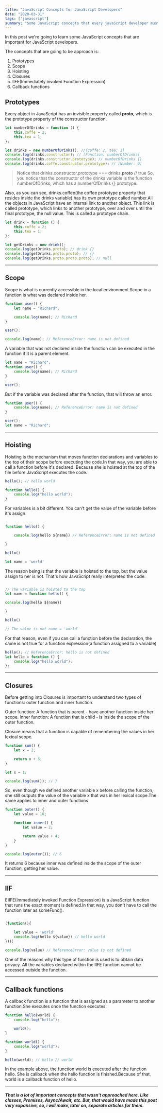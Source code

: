 ```yaml
---
title: "JavaScript Concepts for JavaScript Developers"
date: "2020-03-31"
tags: ["javascript"]
summary: "Some JavaScript concepts that every javaScript developer must know"
---
```


In this post we're going to learn some JavaScript concepts that are important for JavaScript developers.

The concepts that are going to be approach is:

1. Prototypes
2. Scope
3. Hoisting
4. Closures
5. IIFE(Immediately invoked Function Expression)
6. Callback functions

## Prototypes

Every object in JavaScript has an invisible property called **proto**, which is the prototype property of the constructor function.

```js
let numberOfDrinks = function () {
	this.coffe = 2;
	this.tea = 1;
};

let drinks = new numberOfDrinks(); //{coffe: 2, tea: 1}
console.log(drinks.constructor); // [Function: numberOfDrinks]
console.log(drinks.constructor.prototype); // numberOfDrinks {}
console.log(drinks.coffe.constructor.prototype); // [Number: 0]
```

> Notice that drinks.constructor.prototype === drinks.**proto** // true So, you notice that the constructor of the drinks variable is the function numberOfDrinks, which has a numberOfDrinks {} prototype.

Also, as you can see, drinks.coffee(the coffee prototype property that resides inside the drinks variable) has its own prototype called number.All the objects in JavaScript have an internal link to another object. This link is called prototype, which links to another prototype, over and over until the final prototype, the null value. This is called a prototype chain.

```js
let drink = function () {
	this.coffe = 2;
	this.tea = 1;
};

let getDrinks = new drink();
console.log(getDrinks.proto); // drink {}
console.log(getDrinks.proto.proto); // {}
console.log(getDrinks.proto.proto.proto); // null
```

---

## Scope

Scope is what is currently accessible in the local environment.Scope in a function is what was declared inside her.

```js
function user() {
	let name = "Richard";

	console.log(name); // Richard
}

user();

console.log(name); // ReferenceError: name is not defined
```

A variable that was not declared inside the function can be executed in the function if it is a parent element.

```js
let name = "Richard";
function user() {
	console.log(name); // Richard
}

user();
```

But if the variable was declared after the function, that will throw an error.

```js
function user() {
	console.log(name); // ReferenceError: name is not defined
}

user();
let name = "Richard";
```

---

## Hoisting

Hoisting is the mechanism that moves function declarations and variables to the top of their scope before executing the code.In that way, you are able to call a function before it's declared. Because she is hoisted at the top of the file before JavaScript executes the code.

```js
hello(); // hello world

function hello() {
	console.log("hello world");
}
```

For variables is a bit different. You can't get the value of the variable before it's assign.

```js

function hello() {

	console.log(hello ${name}) // ReferenceError: name is not defined

}

hello()

let name = 'world'

```

The reason being is that the variable is hoisted to the top, but the value assign to her is not. That's how JavaScript really interpreted the code:

```js

// The variable is hoisted to the top
let name = function hello() {

console.log(hello ${name})

}

hello()

// The value is not name = 'world'

```

For that reason, even if you can call a function before the declaration, the same is not true for a function expression(a function assigned to a variable)

```js
hello(); // ReferenceError: hello is not defined
let hello = function () {
	console.log("hello world");
};
```

---

## Closures

Before getting into Closures is important to understand two types of functions: outer function and inner function.

Outer function: A function that is parent - have another function inside her scope.
Inner function: A function that is child - is inside the scope of the outer function.

Closure means that a function is capable of remembering the values in her lexical scope.

```js
function sum() {
	let x = 2;

	return x + 5;
}

let x = 1;

console.log(sum()); // 7
```

So, even though we defined another variable x before calling the function, she still outputs the value of the variable x that was in her lexical scope.The same applies to inner and outer functions

```js
function outer() {
	let value = 10;

	function inner() {
		let value = 2;

		return value + 4;
	}
}

console.log(outer()); // 6
```

It returns 6 because inner was defined inside the scope of the outer function, getting her value.

---

## IIF

EIIFE(Immediately invoked Function Expression) is a JavaScript function that runs the exact moment is defined.In that way, you don't have to call the function later as someFunc().

```js

(function(){

	let value = 'world'
	console.log(hello ${value}) // hello world
})()

console.log(value) // ReferenceError: value is not defined

```

One of the reasons why this type of function is used is to obtain data privacy. All the variables declared within the IIFE function cannot be accessed outside the function.

---

## Callback functions

A callback function is a function that is assigned as a parameter to another function.She executes once the function executes.

```js
function hello(world) {
	console.log("hello");

	world();
}

function world() {
	console.log("world");
}

hello(world); // hello // world
```

In the example above, the function world is executed after the function hello. She is callback when the hello function is finished.Because of that, world is a callback function of hello.

---

##### That is a lot of important concepts that wasn't approached here. Like classes, Promises, Async/Await, etc. But, that would have made this post very expansive, so, i will make, later on, separate articles for them.
